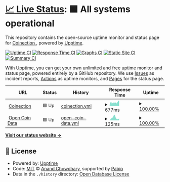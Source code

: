 # [📈 Live Status](https://Coinection.github.io/Uptime): <!--live status--> **🟩 All systems operational**

This repository contains the open-source uptime monitor and status page for [Coinection ](https://coinection.eu), powered by [Upptime](https://github.com/upptime/upptime).

[![Uptime CI](https://github.com/Coinection/Uptime/workflows/Uptime%20CI/badge.svg)](https://github.com/Coinection/Uptime/actions?query=workflow%3A%22Uptime+CI%22)
[![Response Time CI](https://github.com/Coinection/Uptime/workflows/Response%20Time%20CI/badge.svg)](https://github.com/Coinection/Uptime/actions?query=workflow%3A%22Response+Time+CI%22)
[![Graphs CI](https://github.com/Coinection/Uptime/workflows/Graphs%20CI/badge.svg)](https://github.com/Coinection/Uptime/actions?query=workflow%3A%22Graphs+CI%22)
[![Static Site CI](https://github.com/Coinection/Uptime/workflows/Static%20Site%20CI/badge.svg)](https://github.com/Coinection/Uptime/actions?query=workflow%3A%22Static+Site+CI%22)
[![Summary CI](https://github.com/Coinection/Uptime/workflows/Summary%20CI/badge.svg)](https://github.com/Coinection/Uptime/actions?query=workflow%3A%22Summary+CI%22)

With [Upptime](https://upptime.js.org), you can get your own unlimited and free uptime monitor and status page, powered entirely by a GitHub repository. We use [Issues](https://github.com/Coinection/Uptime/issues) as incident reports, [Actions](https://github.com/Coinection/Uptime/actions) as uptime monitors, and [Pages](https://Coinection.github.io/Uptime) for the status page.

<!--start: status pages-->
<!-- This summary is generated by Upptime (https://github.com/upptime/upptime) -->
<!-- Do not edit this manually, your changes will be overwritten -->
<!-- prettier-ignore -->
| URL | Status | History | Response Time | Uptime |
| --- | ------ | ------- | ------------- | ------ |
| <img alt="" src="https://coinection.eu/logo.svg" height="13"> [Coinection](https://coinection.eu) | 🟩 Up | [coinection.yml](https://github.com/Coinection/Status/commits/HEAD/history/coinection.yml) | <details><summary><img alt="Response time graph" src="./graphs/coinection/response-time-week.png" height="20"> 677ms</summary><br><a href="https://Coinection.github.io/Status/history/coinection"><img alt="Response time 677" src="https://img.shields.io/endpoint?url=https%3A%2F%2Fraw.githubusercontent.com%2FCoinection%2FStatus%2FHEAD%2Fapi%2Fcoinection%2Fresponse-time.json"></a><br><a href="https://Coinection.github.io/Status/history/coinection"><img alt="24-hour response time 677" src="https://img.shields.io/endpoint?url=https%3A%2F%2Fraw.githubusercontent.com%2FCoinection%2FStatus%2FHEAD%2Fapi%2Fcoinection%2Fresponse-time-day.json"></a><br><a href="https://Coinection.github.io/Status/history/coinection"><img alt="7-day response time 677" src="https://img.shields.io/endpoint?url=https%3A%2F%2Fraw.githubusercontent.com%2FCoinection%2FStatus%2FHEAD%2Fapi%2Fcoinection%2Fresponse-time-week.json"></a><br><a href="https://Coinection.github.io/Status/history/coinection"><img alt="30-day response time 677" src="https://img.shields.io/endpoint?url=https%3A%2F%2Fraw.githubusercontent.com%2FCoinection%2FStatus%2FHEAD%2Fapi%2Fcoinection%2Fresponse-time-month.json"></a><br><a href="https://Coinection.github.io/Status/history/coinection"><img alt="1-year response time 677" src="https://img.shields.io/endpoint?url=https%3A%2F%2Fraw.githubusercontent.com%2FCoinection%2FStatus%2FHEAD%2Fapi%2Fcoinection%2Fresponse-time-year.json"></a></details> | <details><summary><a href="https://Coinection.github.io/Status/history/coinection">100.00%</a></summary><a href="https://Coinection.github.io/Status/history/coinection"><img alt="All-time uptime 100.00%" src="https://img.shields.io/endpoint?url=https%3A%2F%2Fraw.githubusercontent.com%2FCoinection%2FStatus%2FHEAD%2Fapi%2Fcoinection%2Fuptime.json"></a><br><a href="https://Coinection.github.io/Status/history/coinection"><img alt="24-hour uptime 100.00%" src="https://img.shields.io/endpoint?url=https%3A%2F%2Fraw.githubusercontent.com%2FCoinection%2FStatus%2FHEAD%2Fapi%2Fcoinection%2Fuptime-day.json"></a><br><a href="https://Coinection.github.io/Status/history/coinection"><img alt="7-day uptime 100.00%" src="https://img.shields.io/endpoint?url=https%3A%2F%2Fraw.githubusercontent.com%2FCoinection%2FStatus%2FHEAD%2Fapi%2Fcoinection%2Fuptime-week.json"></a><br><a href="https://Coinection.github.io/Status/history/coinection"><img alt="30-day uptime 100.00%" src="https://img.shields.io/endpoint?url=https%3A%2F%2Fraw.githubusercontent.com%2FCoinection%2FStatus%2FHEAD%2Fapi%2Fcoinection%2Fuptime-month.json"></a><br><a href="https://Coinection.github.io/Status/history/coinection"><img alt="1-year uptime 100.00%" src="https://img.shields.io/endpoint?url=https%3A%2F%2Fraw.githubusercontent.com%2FCoinection%2FStatus%2FHEAD%2Fapi%2Fcoinection%2Fuptime-year.json"></a></details>
| <img alt="" src="https://coinection.eu/logo.svg" height="13"> [Open Coin Data](https://coinection.github.io/Open-Coin-Data/) | 🟩 Up | [open-coin-data.yml](https://github.com/Coinection/Status/commits/HEAD/history/open-coin-data.yml) | <details><summary><img alt="Response time graph" src="./graphs/open-coin-data/response-time-week.png" height="20"> 125ms</summary><br><a href="https://Coinection.github.io/Status/history/open-coin-data"><img alt="Response time 125" src="https://img.shields.io/endpoint?url=https%3A%2F%2Fraw.githubusercontent.com%2FCoinection%2FStatus%2FHEAD%2Fapi%2Fopen-coin-data%2Fresponse-time.json"></a><br><a href="https://Coinection.github.io/Status/history/open-coin-data"><img alt="24-hour response time 125" src="https://img.shields.io/endpoint?url=https%3A%2F%2Fraw.githubusercontent.com%2FCoinection%2FStatus%2FHEAD%2Fapi%2Fopen-coin-data%2Fresponse-time-day.json"></a><br><a href="https://Coinection.github.io/Status/history/open-coin-data"><img alt="7-day response time 125" src="https://img.shields.io/endpoint?url=https%3A%2F%2Fraw.githubusercontent.com%2FCoinection%2FStatus%2FHEAD%2Fapi%2Fopen-coin-data%2Fresponse-time-week.json"></a><br><a href="https://Coinection.github.io/Status/history/open-coin-data"><img alt="30-day response time 125" src="https://img.shields.io/endpoint?url=https%3A%2F%2Fraw.githubusercontent.com%2FCoinection%2FStatus%2FHEAD%2Fapi%2Fopen-coin-data%2Fresponse-time-month.json"></a><br><a href="https://Coinection.github.io/Status/history/open-coin-data"><img alt="1-year response time 125" src="https://img.shields.io/endpoint?url=https%3A%2F%2Fraw.githubusercontent.com%2FCoinection%2FStatus%2FHEAD%2Fapi%2Fopen-coin-data%2Fresponse-time-year.json"></a></details> | <details><summary><a href="https://Coinection.github.io/Status/history/open-coin-data">100.00%</a></summary><a href="https://Coinection.github.io/Status/history/open-coin-data"><img alt="All-time uptime 100.00%" src="https://img.shields.io/endpoint?url=https%3A%2F%2Fraw.githubusercontent.com%2FCoinection%2FStatus%2FHEAD%2Fapi%2Fopen-coin-data%2Fuptime.json"></a><br><a href="https://Coinection.github.io/Status/history/open-coin-data"><img alt="24-hour uptime 100.00%" src="https://img.shields.io/endpoint?url=https%3A%2F%2Fraw.githubusercontent.com%2FCoinection%2FStatus%2FHEAD%2Fapi%2Fopen-coin-data%2Fuptime-day.json"></a><br><a href="https://Coinection.github.io/Status/history/open-coin-data"><img alt="7-day uptime 100.00%" src="https://img.shields.io/endpoint?url=https%3A%2F%2Fraw.githubusercontent.com%2FCoinection%2FStatus%2FHEAD%2Fapi%2Fopen-coin-data%2Fuptime-week.json"></a><br><a href="https://Coinection.github.io/Status/history/open-coin-data"><img alt="30-day uptime 100.00%" src="https://img.shields.io/endpoint?url=https%3A%2F%2Fraw.githubusercontent.com%2FCoinection%2FStatus%2FHEAD%2Fapi%2Fopen-coin-data%2Fuptime-month.json"></a><br><a href="https://Coinection.github.io/Status/history/open-coin-data"><img alt="1-year uptime 100.00%" src="https://img.shields.io/endpoint?url=https%3A%2F%2Fraw.githubusercontent.com%2FCoinection%2FStatus%2FHEAD%2Fapi%2Fopen-coin-data%2Fuptime-year.json"></a></details>

<!--end: status pages-->

[**Visit our status website →**](https://Coinection.github.io/Uptime)

## 📄 License

- Powered by: [Upptime](https://github.com/upptime/upptime)
- Code: [MIT](./LICENSE) © [Anand Chowdhary](https://anandchowdhary.com), supported by [Pabio](https://pabio.com)
- Data in the `./history` directory: [Open Database License](https://opendatacommons.org/licenses/odbl/1-0/)
